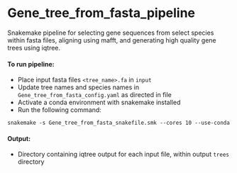 # Gene_tree_from_fasta_pipeline

Snakemake pipeline for selecting gene sequences from select species within fasta files, aligning using mafft, and generating high quality gene trees using iqtree.

#### To run pipeline:
- Place input fasta files ```<tree_name>.fa``` in ```input```
- Update tree names and species names in ```Gene_tree_from_fasta_config.yaml``` as directed in file
- Activate a conda environment with snakemake installed
- Run the following command:
```
snakemake -s Gene_tree_from_fasta_snakefile.smk --cores 10 --use-conda
```
#### Output:
- Directory containing iqtree output for each input file, within output ```trees``` directory
